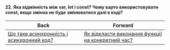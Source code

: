 #### 22. Яка відмінність між var, let і const? Чому варто використовувати const, якщо змінна не буде змінюватися далі в коді?



| Back | Forward |
|---|---|
| [Що таке асинхронність і асинхронний код?](/ua/junior/javascript/what-is-asynchronicity-and-asynchronous-code.md)  | [Як відкласти виконання функції на конкретний час?](/ua/junior/javascript/how-to-delay-function-execution.md) |